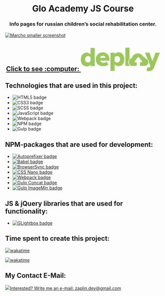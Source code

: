 <h1 align="center">Glo Academy JS Course</h1>
<h3 align="center">Info pages for russian children’s social rehabilitation center.</h3>

<a href="https://github.com/alienat3d/icons-for-github/blob/dev/screenshots/domovyata.webp?raw=true" target="_blank">
  <img src="https://github.com/alienat3d/icons-for-github/blob/dev/screenshots/domovyata-small.webp" alt="Marcho smaller screenshot" align="center">
</a>
<div align="center">
	<h2>
		<a href="https://alienat3d.github.io/domovyata/" target="_blank">Click to see :computer: <img src="https://github.com/alienat3d/icons-for-github/blob/dev/deploy.svg"></a>
	</h2>
</div>

## Technologies that are used in this project:

- <img src="https://img.shields.io/badge/HTML5-E34F26?logo=html5&logoColor=fff" alt="HTML5 badge">
- <img src="https://img.shields.io/badge/CSS3-1572B6?logo=css3" alt="CSS3 badge">
- <img src="https://img.shields.io/badge/SCSS-CC6699?logo=sass&logoColor=fff" alt="SCSS badge">
- <img src="https://img.shields.io/badge/JavaScript-F7DF1E?logo=javascript&logoColor=fff" alt="JavaScript badge">
- <img src="https://img.shields.io/badge/Webpack-8DD6F9?logo=webpack&logoColor=fff" alt="Webpack badge">
- <img src="https://img.shields.io/badge/NPM-CB3837?logo=npm" alt="NPM badge">
- <img src="https://img.shields.io/badge/Gulp-CF4647?logo=gulp&logoColor=fff" alt="Gulp badge">

## NPM-packages that are used for development:

- <a href="https://www.npmjs.com/package/autoprefixer" target="_blank"><img src="https://img.shields.io/badge/Autoprefixer-slategray?logo=autoprefixer" alt="Autoprefixer badge"></a>
- <a href="https://www.npmjs.com/package/@babel/core" target="_blank"><img src="https://img.shields.io/badge/Babel-slategray?logo=babel" alt="Babel badge"></a>
- <a href="https://browsersync.io/" target="_blank"><img src="https://img.shields.io/badge/BrowserSync-slategray.svg?logo=data:image/svg%2bxml;base64,PHN2ZyB4bWxucz0iaHR0cDovL3d3dy53My5vcmcvMjAwMC9zdmciIHZpZXdCb3g9IjAgMCAxNDAgMjA0LjEiIGZpbGw9IiNmZmYiPjxwYXRoIGQ9Ik02My41LjMgMS43IDMxLjJBMyAzIDAgMCAwIDAgMzMuOXYxMzYuM2EzIDMgMCAwIDAgMS43IDIuN2w2MS44IDMwLjlhMyAzIDAgMCAwIDQuMy0yLjdWM0EzIDMgMCAwIDAgNjMuNS4zem0xMyAyMDMuNSA2MS44LTMwLjlhMyAzIDAgMCAwIDEuNy0yLjd2LTY2LjNhMyAzIDAgMCAwLTEuNy0yLjdMNzYuNSA3MC4zYTMgMyAwIDAgMC00LjMgMi43djEyOC4xYTMgMyAwIDAgMCA0LjMgMi43eiIvPjwvc3ZnPg==" alt="BrowserSync badge"></a>
- <a href="https://cssnano.github.io/cssnano/" target="_blank"><img src="https://custom-icon-badges.demolab.com/badge/CSSnano-slategray?logo=CSSnano" alt="CSS Nano badge"></a>
- <a href="https://www.npmjs.com/package/terser-webpack-plugin" target="_blank"><img src="https://img.shields.io/badge/Webpack%20Terser-slategray?logo=webpack&logoColor=fff" alt="Webpack badge"></a>
- <a href="https://www.npmjs.com/package/gulp-concat" target="_blank"><img src="https://img.shields.io/badge/Gulp%20Concat-slategray" alt="Gulp Concat badge"></a>
- <a href="https://www.npmjs.com/package/gulp-imagemin" target="_blank"><img src="https://img.shields.io/badge/Gulp%20ImageMin-slategray" alt="Gulp ImageMin badge"></a>

## JS & jQuery libraries that are used for functionality:

- <a href="https://biati-digital.github.io/glightbox/" target="_blank"><img src="https://img.shields.io/badge/GLightbox-JS-F7DF1E" alt="GLightbox badge"></a>

## Time spent to create this project:

[![wakatime](https://wakatime.com/badge/github/alienat3d/glo-js-course.svg)](https://wakatime.com/badge/github/alienat3d/glo-js-course)

[![wakatime](https://wakatime.com/badge/user/f37ab12b-d024-4d9e-ae52-28518e6bcaf7/project/128179a8-08fa-4217-8f59-069232c53dfe.svg)](https://wakatime.com/badge/user/f37ab12b-d024-4d9e-ae52-28518e6bcaf7/project/128179a8-08fa-4217-8f59-069232c53dfe)

## My Contact E-Mail:

<a href="mailto:zaplin.dev@gmail.com"><img src="https://github.com/alienat3d/icons-for-github/blob/dev/send-email.svg">Interested? Write me an e-mail: zaplin.dev@gmail.com</a>